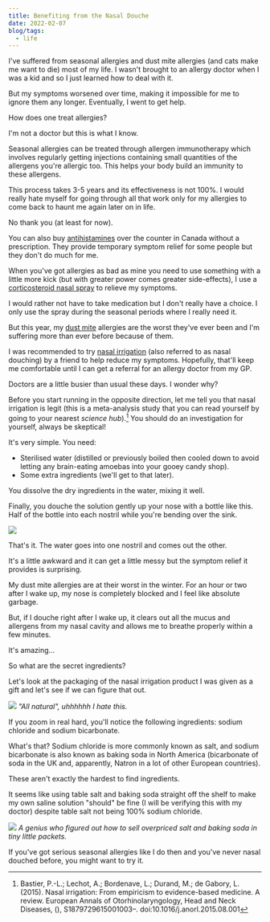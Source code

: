 ```yaml
---
title: Benefiting from the Nasal Douche
date: 2022-02-07
blog/tags:
  - life
---
```


I've suffered from seasonal allergies and dust mite allergies (and cats make me want to die) most of my life. I wasn't brought to an allergy doctor when I was a kid and so I just learned how to deal with it.

But my symptoms worsened over time, making it impossible for me to ignore them any longer. Eventually, I went to get help.

How does one treat allergies?

I'm not a doctor but this is what I know.

Seasonal allergies can be treated through allergen immunotherapy which involves regularly getting injections containing small quantities of the allergens you're allergic too. This helps your body build an immunity to these allergens.

This process takes 3-5 years and its effectiveness is not 100%. I would really hate myself for going through all that work only for my allergies to come back to haunt me again later on in life.

No thank you (at least for now).

You can also buy [antihistamines](https://en.wikipedia.org/wiki/Antihistamine) over the counter in Canada without a prescription. They provide temporary symptom relief for some people but they don't do much for me.

When you've got allergies as bad as mine you need to use something with a little more kick (but with greater power comes greater side-effects), I use a [corticosteroid nasal spray](https://en.wikipedia.org/wiki/Corticosteroid) to relieve my symptoms.

I would rather not have to take medication but I don't really have a choice. I only use the spray during the seasonal periods where I really need it.

But this year, my [dust mite](https://en.wikipedia.org/wiki/House_dust_mite) allergies are the worst they've ever been and I'm suffering more than ever before because of them.

I was recommended to try [nasal irrigation](https://en.wikipedia.org/wiki/Nasal_irrigation) (also referred to as nasal douching) by a friend to help reduce my symptoms. Hopefully, that'll keep me comfortable until I can get a referral for an allergy doctor from my GP.

Doctors are a little busier than usual these days. I wonder why?

Before you start running in the opposite direction, let me tell you that nasal irrigation is legit (this is a meta-analysis study that you can read yourself by going to your nearest _science hub_).[^1] You should do an investigation for yourself, always be skeptical!

It's very simple. You need:

- Sterilised water (distilled or previously boiled then cooled down to avoid letting any brain-eating amoebas into your gooey candy shop).
- Some extra ingredients (we'll get to that later).

You dissolve the dry ingredients in the water, mixing it well.

Finally, you douche the solution gently up your nose with a bottle like this. Half of the bottle into each nostril while you're bending over the sink.

![](bottle.jpg)

That's it. The water goes into one nostril and comes out the other.

It's a little awkward and it can get a little messy but the symptom relief it provides is surprising.

My dust mite allergies are at their worst in the winter. For an hour or two after I wake up, my nose is completely blocked and I feel like absolute garbage.

But, if I douche right after I wake up, it clears out all the mucus and allergens from my nasal cavity and allows me to breathe properly within a few minutes.

It's amazing...

So what are the secret ingredients?

Let's look at the packaging of the nasal irrigation product I was given as a gift and let's see if we can figure that out.

![](bag.jpg) _"All natural", uhhhhhh I hate this._

If you zoom in real hard, you'll notice the following ingredients: sodium chloride and sodium bicarbonate.

What's that? Sodium chloride is more commonly known as salt, and sodium bicarbonate is also known as baking soda in North America (bicarbonate of soda in the UK and, apparently, Natron in a lot of other European countries).

These aren't exactly the hardest to find ingredients.

It seems like using table salt and baking soda straight off the shelf to make my own saline solution "should" be fine (I will be verifying this with my doctor) despite table salt not being 100% sodium chloride.

![](doctor.jpg) _A genius who figured out how to sell overpriced salt and baking soda in tiny little packets._

If you've got serious seasonal allergies like I do then and you've never nasal douched before, you might want to try it.

[^1]: Bastier, P.-L.; Lechot, A.; Bordenave, L.; Durand, M.; de Gabory, L. (2015). Nasal irrigation: From empiricism to evidence-based medicine. A review. European Annals of Otorhinolaryngology, Head and Neck Diseases, (), S1879729615001003–. doi:10.1016/j.anorl.2015.08.001
